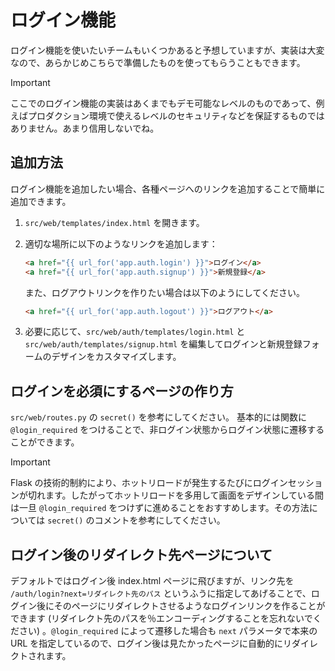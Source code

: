 # ログイン機能

ログイン機能を使いたいチームもいくつかあると予想していますが、実装は大変なので、あらかじめこちらで準備したものを使ってもらうこともできます。

> [!Important]
>
> ここでのログイン機能の実装はあくまでもデモ可能なレベルのものであって、例えばプロダクション環境で使えるレベルのセキュリティなどを保証するものではありません。あまり信用しないでね。

## 追加方法

ログイン機能を追加したい場合、各種ページへのリンクを追加することで簡単に追加できます。

1. `src/web/templates/index.html` を開きます。
1. 適切な場所に以下のようなリンクを追加します：

   ```html
   <a href="{{ url_for('app.auth.login') }}">ログイン</a>
   <a href="{{ url_for('app.auth.signup') }}">新規登録</a>
   ```

   また、ログアウトリンクを作りたい場合は以下のようにしてください。

   ```html
   <a href="{{ url_for('app.auth.logout') }}">ログアウト</a>
   ```

1. 必要に応じて、`src/web/auth/templates/login.html` と `src/web/auth/templates/signup.html` を編集してログインと新規登録フォームのデザインをカスタマイズします。

## ログインを必須にするページの作り方

`src/web/routes.py` の `secret()` を参考にしてください。
基本的には関数に `@login_required` をつけることで、非ログイン状態からログイン状態に遷移することができます。

> [!Important]
>
> Flask の技術的制約により、ホットリロードが発生するたびにログインセッションが切れます。したがってホットリロードを多用して画面をデザインしている間は一旦 `@login_required` をつけずに進めることをおすすめします。その方法については `secret()` のコメントを参考にしてください。

## ログイン後のリダイレクト先ページについて

デフォルトではログイン後 index.html ページに飛びますが、リンク先を `/auth/login?next=リダイレクト先のパス` というふうに指定してあげることで、ログイン後にそのページにリダイレクトさせるようなログインリンクを作ることができます (リダイレクト先のパスを％エンコーディングすることを忘れないでください) 。`@login_required` によって遷移した場合も `next` パラメータで本来の URL を指定しているので、ログイン後は見たかったページに自動的にリダイレクトされます。
